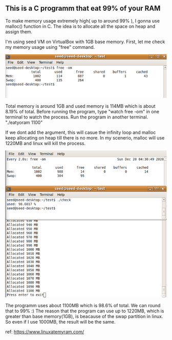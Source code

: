 ## This is a C programm that eat 99% of your RAM

To make memory usage extremely high( up to around 99% ), I gonna use malloc() function in C.
The idea is to allocate all the space on heap and assign them.

I'm using seed VM on VirtualBox with 1GB base memory.
First, let me check my memory usage using "free" command.

![free -om](https://github.com/Usagi-Yojimbo-x/eatyoram/blob/main/free%20-om(1).png)

Total memory is around 1GB and used memory is 114MB which is about 8.19% of total.
Before running the program, type "watch free -om" in one terminal to watch the process.
Run the program in another terminal. "./eatyoram 1100"

If we dont add the argument, this will casue the infinity loop and malloc keep allocating on heap till there is no more. 
In my scenerio, malloc will use 1220MB and linux will kill the process. 

![running the program](https://github.com/Usagi-Yojimbo-x/eatyoram/blob/main/Screenshot%20(74).png)

The programm uses about 1100MB which is 98.6% of total. We can round that to 99% :)
The reason that the program can use up to 1220MB, which is greater than base memory(1GB), is beacause of the swap partition in linux. 
So even if I use 1000MB, the result will be the same.

ref: https://www.linuxatemyram.com/
